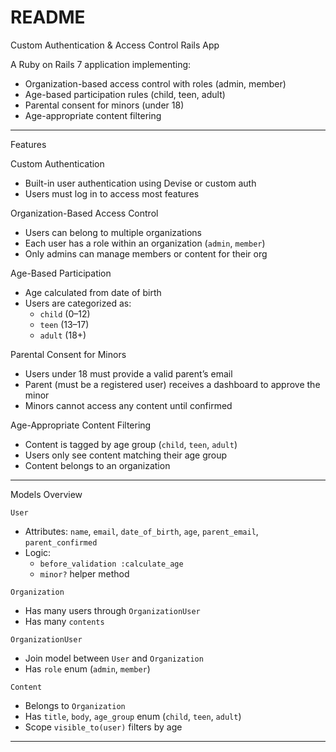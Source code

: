 # README

 Custom Authentication & Access Control Rails App

A Ruby on Rails 7 application implementing:

-  Organization-based access control with roles (admin, member)
-  Age-based participation rules (child, teen, adult)
-  Parental consent for minors (under 18)
-  Age-appropriate content filtering

---

 Features

 Custom Authentication
- Built-in user authentication using Devise or custom auth
- Users must log in to access most features

 Organization-Based Access Control
- Users can belong to multiple organizations
- Each user has a role within an organization (`admin`, `member`)
- Only admins can manage members or content for their org

Age-Based Participation
- Age calculated from date of birth
- Users are categorized as:
  - `child` (0–12)
  - `teen` (13–17)
  - `adult` (18+)

 Parental Consent for Minors
- Users under 18 must provide a valid parent’s email
- Parent (must be a registered user) receives a dashboard to approve the minor
- Minors cannot access any content until confirmed

 Age-Appropriate Content Filtering
- Content is tagged by age group (`child`, `teen`, `adult`)
- Users only see content matching their age group
- Content belongs to an organization

---

 Models Overview

 `User`
- Attributes: `name`, `email`, `date_of_birth`, `age`, `parent_email`, `parent_confirmed`
- Logic:
  - `before_validation :calculate_age`
  - `minor?` helper method

 `Organization`
- Has many users through `OrganizationUser`
- Has many `contents`

 `OrganizationUser`
- Join model between `User` and `Organization`
- Has `role` enum (`admin`, `member`)

 `Content`
- Belongs to `Organization`
- Has `title`, `body`, `age_group` enum (`child`, `teen`, `adult`)
- Scope `visible_to(user)` filters by age

---
